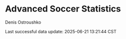 # Advanced Soccer Statistics
Denis Ostroushko

<!-- gfm -->

Last successful data update: 2025-06-21 13:21:44 CST
